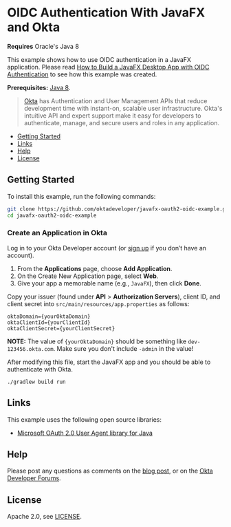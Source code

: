 # OIDC Authentication With JavaFX and Okta

**Requires** Oracle's Java 8

This example shows how to use OIDC authentication in a JavaFX application. Please read [How to Build a JavaFX Desktop App with OIDC Authentication](https://developer.okta.com/blog/2019/08/14/javafx-tutorial-oauth2-oidc) to see how this example was created.

**Prerequisites:** [Java 8](https://www.oracle.com/technetwork/java/javase/downloads/jdk8-downloads-2133151.html/).

> [Okta](https://developer.okta.com/) has Authentication and User Management APIs that reduce development time with instant-on, scalable user infrastructure. Okta's intuitive API and expert support make it easy for developers to authenticate, manage, and secure users and roles in any application.

* [Getting Started](#getting-started)
* [Links](#links)
* [Help](#help)
* [License](#license)

## Getting Started

To install this example, run the following commands:

```bash
git clone https://github.com/oktadeveloper/javafx-oauth2-oidc-example.git
cd javafx-oauth2-oidc-example
```

### Create an Application in Okta

Log in to your Okta Developer account (or [sign up](https://developer.okta.com/signup/) if you don’t have an account).

1. From the **Applications** page, choose **Add Application**.
2. On the Create New Application page, select **Web**.
3. Give your app a memorable name (e.g., `JavaFX`), then click **Done**.

Copy your issuer (found under **API** > **Authorization Servers**), client ID, and client secret into `src/main/resources/app.properties` as follows:

```properties
oktaDomain={yourOktaDomain}
oktaClientId={yourClientId}
oktaClientSecret={yourClientSecret}
```

**NOTE:** The value of `{yourOktaDomain}` should be something like `dev-123456.okta.com`. Make sure you don't include `-admin` in the value!

After modifying this file, start the JavaFX app and you should be able to authenticate with Okta.

```
./gradlew build run
```

## Links

This example uses the following open source libraries:

* [Microsoft OAuth 2.0 User Agent library for Java](https://github.com/microsoft/oauth2-useragent) 

## Help

Please post any questions as comments on the [blog post](https://developer.okta.com/blog/2019/08/14/javafx-tutorial-oauth2-oidc), or on the [Okta Developer Forums](https://devforum.okta.com/).

## License

Apache 2.0, see [LICENSE](LICENSE).
